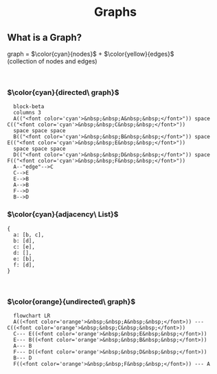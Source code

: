 <h1 align="center">Graphs</h1>

## What is a Graph?
graph = $\color{cyan}{nodes}$ + $\color{yellow}{edges}$ &nbsp;&nbsp;&nbsp;&nbsp;&nbsp;&nbsp;&nbsp;&nbsp;&nbsp;&nbsp;  (collection of nodes and edges)

<br/>

### $\color{cyan}{directed\ graph}$ 

```mermaid
  block-beta
  columns 3
  A(("<font color='cyan'>&nbsp;&nbsp;A&nbsp;&nbsp;</font>")) space C(("<font color='cyan'>&nbsp;&nbsp;C&nbsp;&nbsp;</font>"))
  space space space
  B(("<font color='cyan'>&nbsp;&nbsp;B&nbsp;&nbsp;</font>")) space E(("<font color='cyan'>&nbsp;&nbsp;E&nbsp;&nbsp;</font>"))
  space space space
  D(("<font color='cyan'>&nbsp;&nbsp;D&nbsp;&nbsp;</font>")) space F(("<font color='cyan'>&nbsp;&nbsp;F&nbsp;&nbsp;</font>"))
  A--"edge"-->C
  C-->E
  E-->B
  A-->B
  F-->D
  B-->D
```

### $\color{cyan}{adjacency\ List}$

```
{
  a: [b, c],
  b: [d],
  c: [e],
  d: [],
  e: [b],
  f: [d],
}
```
<br/>

### $\color{orange}{undirected\ graph}$ 

```mermaid
  flowchart LR
  A((<font color='orange'>&nbsp;&nbsp;A&nbsp;&nbsp;</font>)) --- C((<font color='orange'>&nbsp;&nbsp;C&nbsp;&nbsp;</font>))
  C--- E((<font color='orange'>&nbsp;&nbsp;E&nbsp;&nbsp;</font>))
  E--- B((<font color='orange'>&nbsp;&nbsp;B&nbsp;&nbsp;</font>))
  A--- B
  F--- D((<font color='orange'>&nbsp;&nbsp;D&nbsp;&nbsp;</font>))
  B--- D
  F((<font color='orange'>&nbsp;&nbsp;F&nbsp;&nbsp;</font>)) --- A


```

